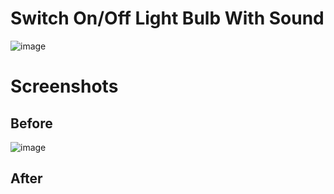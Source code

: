 # Switch On/Off Light Bulb With Sound

![image](https://user-images.githubusercontent.com/72864817/173788759-01277117-a6cd-4208-8c03-9021bc0a0240.png)

# Screenshots

## Before

![image](https://user-images.githubusercontent.com/72864817/174427249-232c80ff-fbb8-43d2-9ebc-8a085104cd48.png)

## After



